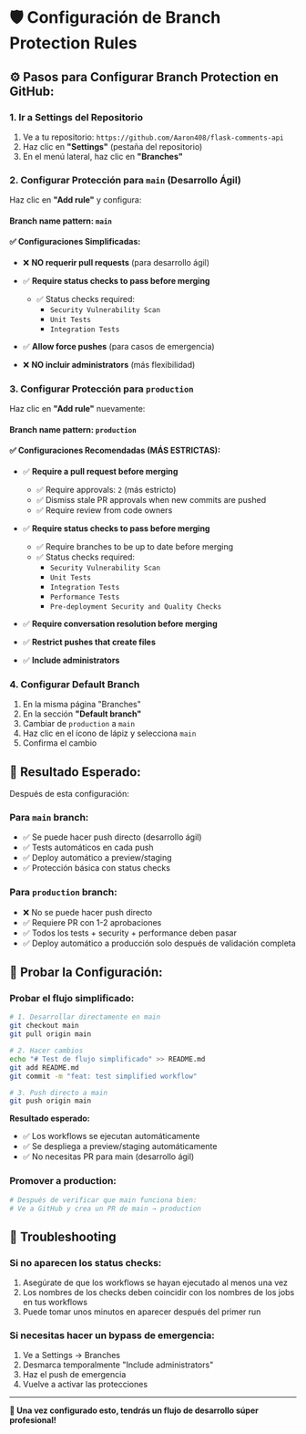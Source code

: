 # 🛡️ Configuración de Branch Protection Rules

## ⚙️ **Pasos para Configurar Branch Protection en GitHub:**

### **1. Ir a Settings del Repositorio**
1. Ve a tu repositorio: `https://github.com/Aaron408/flask-comments-api`
2. Haz clic en **"Settings"** (pestaña del repositorio)
3. En el menú lateral, haz clic en **"Branches"**

### **2. Configurar Protección para `main` (Desarrollo Ágil)**

Haz clic en **"Add rule"** y configura:

#### **Branch name pattern:** `main`

#### **✅ Configuraciones Simplificadas:**
- ❌ **NO requerir pull requests** (para desarrollo ágil)
- ✅ **Require status checks to pass before merging**
  - ✅ Status checks required: 
    - `Security Vulnerability Scan`
    - `Unit Tests`
    - `Integration Tests`

- ✅ **Allow force pushes** (para casos de emergencia)
- ❌ **NO incluir administrators** (más flexibilidad)

### **3. Configurar Protección para `production`**

Haz clic en **"Add rule"** nuevamente:

#### **Branch name pattern:** `production`

#### **✅ Configuraciones Recomendadas (MÁS ESTRICTAS):**
- ✅ **Require a pull request before merging**
  - ✅ Require approvals: `2` (más estricto)
  - ✅ Dismiss stale PR approvals when new commits are pushed
  - ✅ Require review from code owners

- ✅ **Require status checks to pass before merging**
  - ✅ Require branches to be up to date before merging
  - ✅ Status checks required:
    - `Security Vulnerability Scan`
    - `Unit Tests` 
    - `Integration Tests`
    - `Performance Tests`
    - `Pre-deployment Security and Quality Checks`

- ✅ **Require conversation resolution before merging**
- ✅ **Restrict pushes that create files**
- ✅ **Include administrators**

### **4. Configurar Default Branch**

1. En la misma página "Branches"
2. En la sección **"Default branch"**
3. Cambiar de `production` a `main`
4. Haz clic en el ícono de lápiz y selecciona `main`
5. Confirma el cambio

## 🎯 **Resultado Esperado:**

Después de esta configuración:

### **Para `main` branch:**
- ✅ Se puede hacer push directo (desarrollo ágil)
- ✅ Tests automáticos en cada push
- ✅ Deploy automático a preview/staging
- ✅ Protección básica con status checks

### **Para `production` branch:**
- ❌ No se puede hacer push directo  
- ✅ Requiere PR con 1-2 aprobaciones
- ✅ Todos los tests + security + performance deben pasar
- ✅ Deploy automático a producción solo después de validación completa

## 📱 **Probar la Configuración:**

### **Probar el flujo simplificado:**
```bash
# 1. Desarrollar directamente en main
git checkout main
git pull origin main

# 2. Hacer cambios
echo "# Test de flujo simplificado" >> README.md
git add README.md
git commit -m "feat: test simplified workflow"

# 3. Push directo a main
git push origin main
```

**Resultado esperado:**
- ✅ Los workflows se ejecutan automáticamente
- ✅ Se despliega a preview/staging automáticamente
- ✅ No necesitas PR para main (desarrollo ágil)

### **Promover a production:**
```bash
# Después de verificar que main funciona bien:
# Ve a GitHub y crea un PR de main → production
```

## 🚨 **Troubleshooting**

### **Si no aparecen los status checks:**
1. Asegúrate de que los workflows se hayan ejecutado al menos una vez
2. Los nombres de los checks deben coincidir con los nombres de los jobs en tus workflows
3. Puede tomar unos minutos en aparecer después del primer run

### **Si necesitas hacer un bypass de emergencia:**
1. Ve a Settings → Branches
2. Desmarca temporalmente "Include administrators"
3. Haz el push de emergencia
4. Vuelve a activar las protecciones

---

**🎉 Una vez configurado esto, tendrás un flujo de desarrollo súper profesional!**
